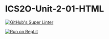 # ICS2O-Unit-2-01-HTML

[![GitHub's Super Linter](https://github.com/Brayden-Blank/ICS2O-Unit-2-01-HTML/actions/workflows/main.yml/badge.svg)](https://github.com/Brayden-Blank/ICS2O-Unit-2-01-HTML/actions/workflows/main.yml)

[![Run on Repl.it](https://repl.it/badge/github/<Brayden-Blank>/<ICS2O-Unit-2-01-HTML>)](https://repl.it/github/<Brayden-Blank>/<ICS2O-Unit-2-01-HTML>)

